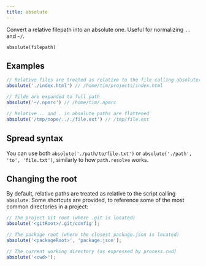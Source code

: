 ```yaml
---
title: absolute
---
```


<div class="lead">
  Convert a relative filepath into an absolute one. Useful for normalizing
  <code>..</code> and <code>~/</code>.
</div>

`absolute(filepath)`

## Examples

```js
// Relative files are treated as relative to the file calling absolute()
absolute('./index.html') // /home/tim/projects/index.html

// Tilde are expanded to full path
absolute('~/.npmrc') // /home/tim/.npmrc

// Relative .. and . in absolute paths are flattened
absolute('/tmp/nope/.././file.ext') // /tmp/file.ext
```

## Spread syntax

You can use both `absolute('./path/to/file.txt')` or `absolute('./path', 'to',
'file.txt')`, similarly to how `path.resolve` works.

## Changing the root

By default, relative paths are treated as relative to the script calling
`absolute`. Some shortcuts are provided, to reference some of the most common
directories in a project:

```js
// The project Git root (where .git is located)
absolute('<gitRoot>/.git/config');

// The package root (where the closest package.json is located)
absolute('<packageRoot>', 'package.json');

// The current working directory (as expressed by process.cwd)
absolute('<cwd>');
```
